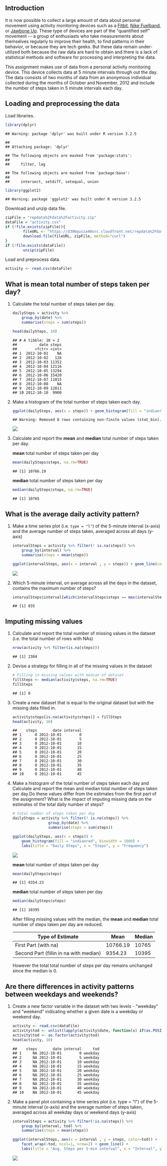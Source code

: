Introduction
------------

It is now possible to collect a large amount of data about personal movement using activity monitoring devices such as a [Fitbit](http://www.fitbit.com), [Nike Fuelband](http://www.nike.com/us/en_us/c/nikeplus-fuelband), or [Jawbone Up](https://jawbone.com/up). These type of devices are part of the "quantified self" movement -- a group of enthusiasts who take measurements about themselves regularly to improve their health, to find patterns in their behavior, or because they are tech geeks. But these data remain under-utilized both because the raw data are hard to obtain and there is a lack of statistical methods and software for processing and interpreting the data.

This assignment makes use of data from a personal activity monitoring device. This device collects data at 5 minute intervals through out the day. The data consists of two months of data from an anonymous individual collected during the months of October and November, 2012 and include the number of steps taken in 5 minute intervals each day.

Loading and preprocessing the data
----------------------------------

Load libraries.

``` r
library(dplyr)
```

    ## Warning: package 'dplyr' was built under R version 3.2.5

    ## 
    ## Attaching package: 'dplyr'

    ## The following objects are masked from 'package:stats':
    ## 
    ##     filter, lag

    ## The following objects are masked from 'package:base':
    ## 
    ##     intersect, setdiff, setequal, union

``` r
library(ggplot2)
```

    ## Warning: package 'ggplot2' was built under R version 3.2.5

Download and unzip data file.

``` r
zipFile = "repdata%2Fdata%2Factivity.zip"
dataFile = "activity.csv"
if (!file.exists(zipFile)){
        fileURL <- "https://d396qusza40orc.cloudfront.net/repdata%2Fdata%2Factivity.zip"
        download.file(fileURL, zipFile, method="curl")
}  
if (!file.exists(dataFile))
        unzip(zipFile)
```

Load and preprocess data.

``` r
activity <- read.csv(dataFile)
```

What is mean total number of steps taken per day?
-------------------------------------------------

1.  Calculate the total number of steps taken per day.

    ``` r
    dailySteps = activity %>%
        group_by(date) %>%
        summarise(steps = sum(steps))

    head(dailySteps, 10)
    ```

        ## # A tibble: 10 × 2
        ##          date steps
        ##        <fctr> <int>
        ## 1  2012-10-01    NA
        ## 2  2012-10-02   126
        ## 3  2012-10-03 11352
        ## 4  2012-10-04 12116
        ## 5  2012-10-05 13294
        ## 6  2012-10-06 15420
        ## 7  2012-10-07 11015
        ## 8  2012-10-08    NA
        ## 9  2012-10-09 12811
        ## 10 2012-10-10  9900

2.  Make a histogram of the total number of steps taken each day.

    ``` r
    ggplot(dailySteps, aes(x = steps)) + geom_histogram(fill = "indianred", binwidth = 1000) + labs(title = "Daily Steps", x = "Steps", y = "Frequency")
    ```

        ## Warning: Removed 8 rows containing non-finite values (stat_bin).

    ![](PA1_template_files/figure-markdown_github/unnamed-chunk-5-1.png)

3.  Calculate and report the **mean** and **median** total number of steps taken per day.

    **mean** total number of steps taken per day

    ``` r
    mean(dailySteps$steps, na.rm=TRUE)
    ```

        ## [1] 10766.19

    **median** total number of steps taken per day

    ``` r
    median(dailySteps$steps, na.rm=TRUE)
    ```

        ## [1] 10765

What is the average daily activity pattern?
-------------------------------------------

1.  Make a time series plot (i.e. `type = "l"`) of the 5-minute interval (x-axis) and the average number of steps taken, averaged across all days (y-axis)

    ``` r
    intervalSteps = activity %>% filter(! is.na(steps)) %>%
        group_by(interval) %>%
        summarise(steps = mean(steps))

    ggplot(intervalSteps, aes(x = interval , y = steps)) + geom_line(color="indianred", size=1) + labs(title = "Avg. Steps per 5-min interval", x = "Interval", y = "Avg. Steps per 5-min interval")
    ```

    ![](PA1_template_files/figure-markdown_github/unnamed-chunk-8-1.png)

2.  Which 5-minute interval, on average across all the days in the dataset, contains the maximum number of steps?

    ``` r
    intervalSteps$interval[which(intervalSteps$steps == max(intervalSteps$steps))[1]]
    ```

        ## [1] 835

Imputing missing values
-----------------------

1.  Calculate and report the total number of missing values in the dataset (i.e. the total number of rows with NAs)

    ``` r
    nrow(activity %>% filter(is.na(steps)))
    ```

        ## [1] 2304

2.  Devise a strategy for filling in all of the missing values in the dataset

    ``` r
    # Filling in missing values with median of dataset
    fillSteps <- median(activity$steps, na.rm=TRUE)
    fillSteps
    ```

        ## [1] 0

3.  Create a new dataset that is equal to the original dataset but with the missing data filled in.

    ``` r
    activity$steps[is.na(activity$steps)] = fillSteps
    head(activity, 10)
    ```

        ##    steps       date interval
        ## 1      0 2012-10-01        0
        ## 2      0 2012-10-01        5
        ## 3      0 2012-10-01       10
        ## 4      0 2012-10-01       15
        ## 5      0 2012-10-01       20
        ## 6      0 2012-10-01       25
        ## 7      0 2012-10-01       30
        ## 8      0 2012-10-01       35
        ## 9      0 2012-10-01       40
        ## 10     0 2012-10-01       45

4.  Make a histogram of the total number of steps taken each day and Calculate and report the mean and median total number of steps taken per day.Do these values differ from the estimates from the first part of the assignment? What is the impact of imputing missing data on the estimates of the total daily number of steps?

    ``` r
    # total number of steps taken per day
    dailySteps = activity %>% filter(! is.na(steps)) %>%
                    group_by(date) %>%
                    summarise(steps = sum(steps))

    ggplot(dailySteps, aes(x = steps)) +
        geom_histogram(fill = "indianred", binwidth = 1000) +
        labs(title = "Daily Steps", x = "Steps", y = "Frequency")
    ```

    ![](PA1_template_files/figure-markdown_github/unnamed-chunk-13-1.png)

    **mean** total number of steps taken per day

    ``` r
    mean(dailySteps$steps)
    ```

        ## [1] 9354.23

    **median** total number of steps taken per day

    ``` r
    median(dailySteps$steps)
    ```

        ## [1] 10395

    After filling missing values with the median, the **mean** and **median** total number of steps taken per day are reduced.

    | Type of Estimate                       | Mean     | Median |
    |----------------------------------------|----------|--------|
    | First Part (with na)                   | 10766.19 | 10765  |
    | Second Part (fillin in na with median) | 9354.23  | 10395  |

    However the total total number of steps per day remains unchanged since the median is 0.

Are there differences in activity patterns between weekdays and weekends?
-------------------------------------------------------------------------

1.  Create a new factor variable in the dataset with two levels - "weekday" and "weekend" indicating whether a given date is a weekday or weekend day.

    ``` r
    activity <- read.csv(dataFile)
    activity$tod <- unlist(lapply(activity$date, function(x) if(as.POSIXlt(x)$wday==0) "weekend" else "weekday"))
    activity$tod <- as.factor(activity$tod)
    head(activity, 10)
    ```

        ##    steps       date interval     tod
        ## 1     NA 2012-10-01        0 weekday
        ## 2     NA 2012-10-01        5 weekday
        ## 3     NA 2012-10-01       10 weekday
        ## 4     NA 2012-10-01       15 weekday
        ## 5     NA 2012-10-01       20 weekday
        ## 6     NA 2012-10-01       25 weekday
        ## 7     NA 2012-10-01       30 weekday
        ## 8     NA 2012-10-01       35 weekday
        ## 9     NA 2012-10-01       40 weekday
        ## 10    NA 2012-10-01       45 weekday

2.  Make a panel plot containing a time series plot (i.e. type = "l") of the 5-minute interval (x-axis) and the average number of steps taken, averaged across all weekday days or weekend days (y-axis)

    ``` r
    intervalSteps = activity %>% filter(!is.na(steps)) %>%
        group_by(interval, tod) %>%
        summarise(steps = mean(steps))

    ggplot(intervalSteps, aes(x = interval , y = steps, color=tod)) +
        facet_wrap(~tod, ncol=1, nrow=2) + geom_line() +
        labs(title = "Avg. Steps per 5-min interval", x = "Interval", y = "Avg. Steps per 5-min interval")
    ```

    ![](PA1_template_files/figure-markdown_github/unnamed-chunk-17-1.png)
